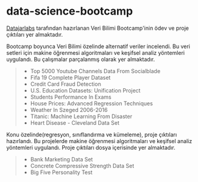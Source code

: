 # data-science-bootcamp

[Datajarlabs](https://www.datajarlabs.com) tarafından hazırlanan Veri Bilimi Bootcamp'inin ödev ve proje çıktıları yer almaktadır.

Bootcamp boyunca Veri Bilimi özelinde alternatif veriler incelendi. Bu veri setleri için makine öğrenmesi algoritmaları ve keşifsel analiz yöntemleri uygulandı. Bu çalışmalar parçalanmış olarak yer almaktadır.

> - Top 5000 Youtube Channels Data From Socialblade
> - Fifa 19 Complete Player Dataset
> - Credit Card Fraud Detection
> - U.S. Education Datasets: Unification Project
> - Students Performance In Exams
> - House Prices: Advanced Regression Techniques
> - Weather In Szeged 2006-2016
> - Titanic: Machine Learning From Disaster
> - Heart Disease - Cleveland Data Set

Konu özelinde(regresyon, sınıflandırma ve kümeleme), proje çıktıları hazırlandı. Bu projelerde makine öğrenmesi algoritmaları ve keşifsel analiz yöntemleri uygulandı. Proje çıktıları dosya içerisinde yer almaktadır.

> - Bank Marketing Data Set
> - Concrete Compressive Strength Data Set
> - Big Five Personality Test
